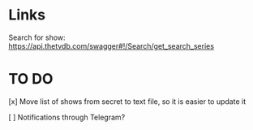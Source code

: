 # Links

Search for show: https://api.thetvdb.com/swagger#!/Search/get_search_series

# TO DO

[x] Move list of shows from secret to text file, so it is easier to update it

[ ] Notifications through Telegram?
